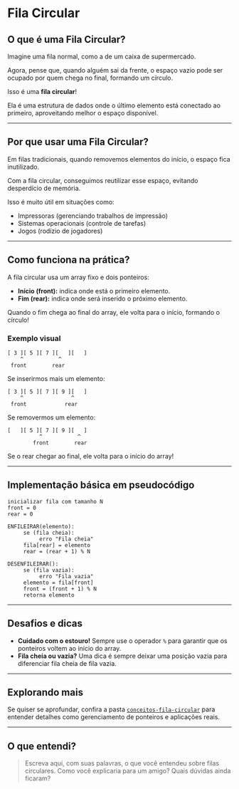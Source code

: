 # Fila Circular

## O que é uma Fila Circular?

Imagine uma fila normal, como a de um caixa de supermercado.

Agora, pense que, quando alguém sai da frente, o espaço vazio pode ser ocupado por quem chega no final, formando um círculo.

Isso é uma **fila circular**!

Ela é uma estrutura de dados onde o último elemento está conectado ao primeiro, aproveitando melhor o espaço disponível.

---

## Por que usar uma Fila Circular?

Em filas tradicionais, quando removemos elementos do início, o espaço fica inutilizado.

Com a fila circular, conseguimos reutilizar esse espaço, evitando desperdício de memória.

Isso é muito útil em situações como:

- Impressoras (gerenciando trabalhos de impressão)
- Sistemas operacionais (controle de tarefas)
- Jogos (rodízio de jogadores)

---

## Como funciona na prática?

A fila circular usa um array fixo e dois ponteiros:

- **Início (front):** indica onde está o primeiro elemento.
- **Fim (rear):** indica onde será inserido o próximo elemento.

Quando o fim chega ao final do array, ele volta para o início, formando o círculo!

### Exemplo visual

```plaintext
[ 3 ][ 5 ][ 7 ][   ][   ]
    ^           ^
 front        rear
```

Se inserirmos mais um elemento:

```plaintext
[ 3 ][ 5 ][ 7 ][ 9 ][   ]
    ^               ^
 front            rear
```

Se removermos um elemento:

```plaintext
[   ][ 5 ][ 7 ][ 9 ][   ]
          ^           ^
        front        rear
```

Se o rear chegar ao final, ele volta para o início do array!

---

## Implementação básica em pseudocódigo

```pseudo
inicializar fila com tamanho N
front = 0
rear = 0

ENFILEIRAR(elemento):
     se (fila cheia):
          erro "Fila cheia"
     fila[rear] = elemento
     rear = (rear + 1) % N

DESENFILEIRAR():
     se (fila vazia):
          erro "Fila vazia"
     elemento = fila[front]
     front = (front + 1) % N
     retorna elemento
```

---

## Desafios e dicas

- **Cuidado com o estouro!** Sempre use o operador `%` para garantir que os ponteiros voltem ao início do array.
- **Fila cheia ou vazia?** Uma dica é sempre deixar uma posição vazia para diferenciar fila cheia de fila vazia.

---

## Explorando mais

Se quiser se aprofundar, confira a pasta [`conceitos-fila-circular`](./conceitos-fila-circular/README.md) para entender detalhes como gerenciamento de ponteiros e aplicações reais.

---

## O que entendi?

> Escreva aqui, com suas palavras, o que você entendeu sobre filas circulares. Como você explicaria para um amigo? Quais dúvidas ainda ficaram?
